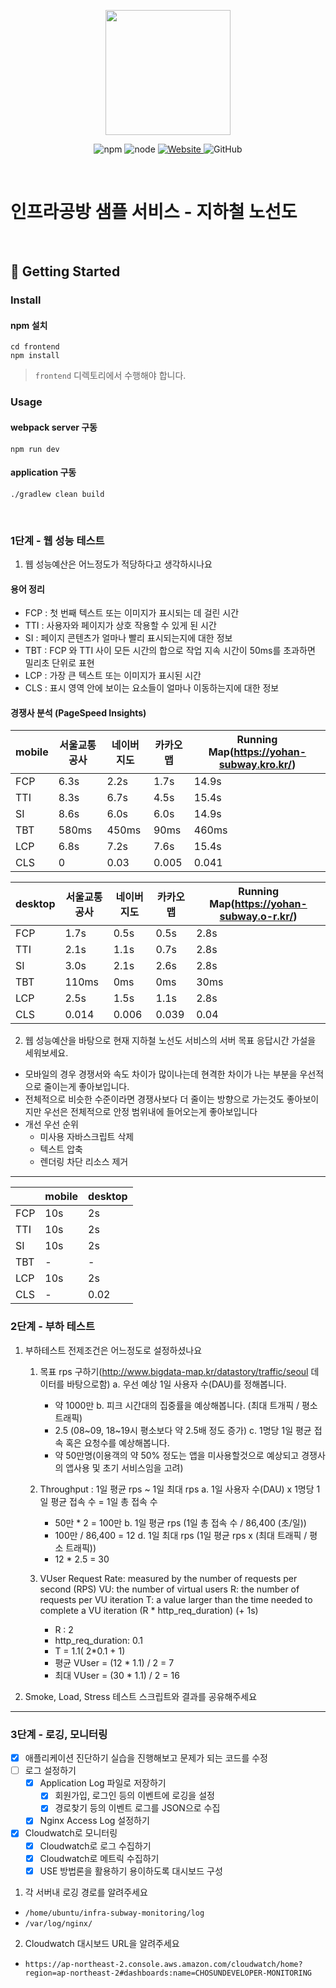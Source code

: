 <p align="center">
    <img width="200px;" src="https://raw.githubusercontent.com/woowacourse/atdd-subway-admin-frontend/master/images/main_logo.png"/>
</p>
<p align="center">
  <img alt="npm" src="https://img.shields.io/badge/npm-%3E%3D%205.5.0-blue">
  <img alt="node" src="https://img.shields.io/badge/node-%3E%3D%209.3.0-blue">
  <a href="https://edu.nextstep.camp/c/R89PYi5H" alt="nextstep atdd">
    <img alt="Website" src="https://img.shields.io/website?url=https%3A%2F%2Fedu.nextstep.camp%2Fc%2FR89PYi5H">
  </a>
  <img alt="GitHub" src="https://img.shields.io/github/license/next-step/atdd-subway-service">
</p>

<br>

# 인프라공방 샘플 서비스 - 지하철 노선도

<br>

## 🚀 Getting Started

### Install
#### npm 설치
```
cd frontend
npm install
```
> `frontend` 디렉토리에서 수행해야 합니다.

### Usage
#### webpack server 구동
```
npm run dev
```
#### application 구동
```
./gradlew clean build
```
<br>


### 1단계 - 웹 성능 테스트
1. 웹 성능예산은 어느정도가 적당하다고 생각하시나요

#### 용어 정리
- FCP : 첫 번째 텍스트 또는 이미지가 표시되는 데 걸린 시간
- TTI : 사용자와 페이지가 상호 작용할 수 있게 된 시간
- SI : 페이지 콘텐츠가 얼마나 빨리 표시되는지에 대한 정보
- TBT : FCP 와 TTI 사이 모든 시간의 합으로 작업 지속 시간이 50ms를 초과하면 밀리초 단위로 표현
- LCP : 가장 큰 텍스트 또는 이미지가 표시된 시간
- CLS : 표시 영역 안에 보이는 요소들이 얼마나 이동하는지에 대한 정보

#### 경쟁사 분석 (PageSpeed Insights)
| mobile | 서울교통공사 | 네이버지도 | 카카오맵   | Running Map(https://yohan-subway.kro.kr/) |
|--------|--------|-------|--------|-------------------------------------------|
| FCP    | 6.3s   | 2.2s  | 1.7s   | 14.9s                                     |
| TTI    | 8.3s   | 6.7s  | 4.5s   | 15.4s                                     |
| SI     | 8.6s   | 6.0s  | 6.0s   | 14.9s                                     |
| TBT    | 580ms  | 450ms | 90ms   | 460ms                                     |
| LCP    | 6.8s   | 7.2s  | 7.6s   | 15.4s                                     |
| CLS    | 0      | 0.03  | 0.005  | 0.041                                     |

| desktop | 서울교통공사 | 네이버지도 | 카카오맵  | Running Map(https://yohan-subway.o-r.kr/) |
|---------|--------|-------|-------|-------------------------------------------|
| FCP     | 1.7s   | 0.5s  | 0.5s  | 2.8s                                      |
| TTI     | 2.1s   | 1.1s  | 0.7s  | 2.8s                                      |
| SI      | 3.0s   | 2.1s  | 2.6s  | 2.8s                                      |
| TBT     | 110ms  | 0ms   | 0ms   | 30ms                                      |
| LCP     | 2.5s   | 1.5s  | 1.1s  | 2.8s                                      |
| CLS     | 0.014  | 0.006 | 0.039 | 0.04                                      |

2. 웹 성능예산을 바탕으로 현재 지하철 노선도 서비스의 서버 목표 응답시간 가설을 세워보세요.

- 모바일의 경우 경쟁서와 속도 차이가 많이나는데 현격한 차이가 나는 부분을 우선적으로 줄이는게 좋아보입니다.
- 전체적으로 비슷한 수준이라면 경쟁사보다 더 줄이는 방향으로 가는것도 좋아보이지만 우선은 전체적으로 안정 범위내에 들어오는게 좋아보입니다
- 개선 우선 순위 
  - 미사용 자바스크립트 삭제
  - 텍스트 압축 
  - 렌더링 차단 리소스 제거
---
|     | mobile | desktop |
|-----|--------|---------|
| FCP | 10s    | 2s      |
| TTI | 10s    | 2s      |
| SI  | 10s    | 2s      |
| TBT | -      | -       |
| LCP | 10s    | 2s      |
| CLS | -      | 0.02    |


### 2단계 - 부하 테스트 
1. 부하테스트 전제조건은 어느정도로 설정하셨나요
   1) 목표 rps 구하기(http://www.bigdata-map.kr/datastory/traffic/seoul 데이터를 바탕으로함)
      a. 우선 예상 1일 사용자 수(DAU)를 정해봅니다.
       - 약 1000만
      b. 피크 시간대의 집중률을 예상해봅니다. (최대 트개픽 / 평소 트래픽)
       - 2.5 (08~09, 18~19시 평소보다 약 2.5배 정도 증가)
      c. 1명당 1일 평균 접속 혹은 요청수를 예상해봅니다.
       - 약 50만명(이용객의 약 50% 정도는 앱을 미사용할것으로  예상되고 경쟁사의 앱사용  및 초기 서비스임을 고려)

    2) Throughput : 1일 평균 rps ~ 1일 최대 rps
      a. 1일 사용자 수(DAU) x 1명당 1일 평균 접속 수 = 1일 총 접속 수
       - 50만 * 2 = 100만
      b. 1일 평균 rps (1일 총 접속 수 / 86,400 (초/일))
       - 100만 / 86,400 = 12
      d. 1일 최대 rps (1일 평균 rps x (최대 트래픽 / 평소 트래픽))
       - 12 * 2.5 = 30

   3) VUser
      Request Rate: measured by the number of requests per second (RPS)
      VU: the number of virtual users
      R: the number of requests per VU iteration
      T: a value larger than the time needed to complete a VU iteration (R * http_req_duration) (+ 1s)

      - R : 2
      - http_req_duration: 0.1
      - T = 1.1( 2*0.1 + 1)
      - 평균 VUser = (12 * 1.1) / 2 = 7
      - 최대 VUser = (30 * 1.1) / 2 = 16

2. Smoke, Load, Stress 테스트 스크립트와 결과를 공유해주세요
---

### 3단계 - 로깅, 모니터링

- [x] 애플리케이션 진단하기 실습을 진행해보고 문제가 되는 코드를 수정
- [ ] 로그 설정하기
    - [x] Application Log 파일로 저장하기
        - [x] 회원가입, 로그인 등의 이벤트에 로깅을 설정
        - [x] 경로찾기 등의 이벤트 로그를 JSON으로 수집
    - [x] Nginx Access Log 설정하기
- [x] Cloudwatch로 모니터링
    - [x] Cloudwatch로 로그 수집하기
    - [x] Cloudwatch로 메트릭 수집하기
    - [x] USE 방법론을 활용하기 용이하도록 대시보드 구성

1. 각 서버내 로깅 경로를 알려주세요
- `/home/ubuntu/infra-subway-monitoring/log`
- `/var/log/nginx/`
2. Cloudwatch 대시보드 URL을 알려주세요
- `https://ap-northeast-2.console.aws.amazon.com/cloudwatch/home?region=ap-northeast-2#dashboards:name=CHOSUNDEVELOPER-MONITORING`
